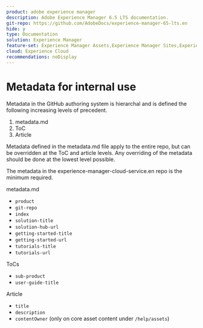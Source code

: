```yaml
---
product: adobe experience manager
description: Adobe Experience Manager 6.5 LTS documentation.
git-repo: https://github.com/AdobeDocs/experience-manager-65-lts.en
hide: y
type: Documentation
solution: Experience Manager
feature-set: Experience Manager Assets,Experience Manager Sites,Experience Manager, Experience Manager Forms, Experience Manager Cloud Manager
cloud: Experience Cloud
recommendations: noDisplay
---
```


# Metadata for internal use

Metadata in the GitHub authoring system is hierarchal and is defined the following increasing levels of precedent.

1. metadata.md
1. ToC
1. Article

Metadata defined in the metadata.md file apply to the entire repo, but can be overridden at the ToC and article levels. Any overriding of the metadata should be done at the lowest level possible.

The metadata in the experience-manager-cloud-service.en repo is the minimum required.

metadata.md

* `product`
* `git-repo`
* `index`
* `solution-title`
* `solution-hub-url`
* `getting-started-title`
* `getting-started-url`
* `tutorials-title`
* `tutorials-url`

ToCs

* `sub-product`
* `user-guide-title`

Article

* `title`
* `description`
* `contentOwner` (only on core asset content under `/help/assets`)
